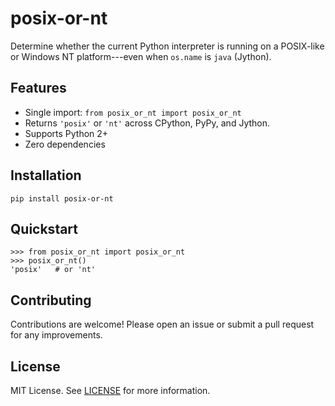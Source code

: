 # posix-or-nt

Determine whether the current Python interpreter is running on a POSIX-like or Windows NT platform---even when `os.name` is `java` (Jython).

## Features

-   Single import: `from posix_or_nt import posix_or_nt`
-   Returns `'posix'` or `'nt'` across CPython, PyPy, and Jython.
-   Supports Python 2+
-   Zero dependencies

## Installation

```
pip install posix-or-nt
```

## Quickstart

```
>>> from posix_or_nt import posix_or_nt
>>> posix_or_nt()
'posix'   # or 'nt'
```

## Contributing

Contributions are welcome! Please open an issue or submit a pull request for any improvements.

## License

MIT License. See [LICENSE](LICENSE) for more information.
